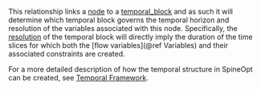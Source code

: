 This relationship links a [node](@ref) to a [temporal_block](@ref) and as such it will determine which temporal block governs the temporal horizon and resolution of the variables associated with this node. Specifically, the [resolution](@ref) of the temporal block will directly imply the duration of the time slices for which both the [flow variables](@ref Variables) and their associated constraints are created.

For a more detailed description of how the temporal structure in SpineOpt can be created, see [Temporal Framework](@ref).
